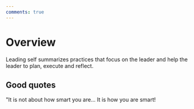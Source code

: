 ```yaml
---
comments: true
---
```

# Overview

Leading self summarizes practices that focus on the leader and help the leader to plan, execute and reflect. 

## Good quotes

"It is not about how smart you are... It is how you are smart!